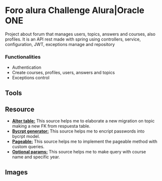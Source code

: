 # Foro alura Challenge Alura|Oracle ONE

Project about forum that manages users, topics, answers and courses, also profiles. It is an API rest made with spring using controllers, service, configuration, JWT, exceptions manage and repository 

### Functionalities

- Authentication
- Create courses, profiles, users, answers and topics
- Exceptions control

## Tools


## Resource

- [**Alter table:**](https://es.stackoverflow.com/questions/32312/alter-table-con-columna-nueva-que-sea-foreign-key-mysql) This source helps me to elaborate a new migration on topic making a new FK from respuesta table.
- [**Bycrpt generator:**](https://www.browserling.com/tools/bcrypt) This source helps me to encript passwords into bycrpt model.
- [**Pageable:**](https://stackoverflow.com/questions/22345081/spring-data-jpa-query-and-pageable) This source helps me to implement the pageable method with custom queries.
- [**Optional params:**](https://stackoverflow.com/questions/22373696/requestparam-in-spring-mvc-handling-optional-parameters) This source helps me to make query with course name and specific year.

## Images